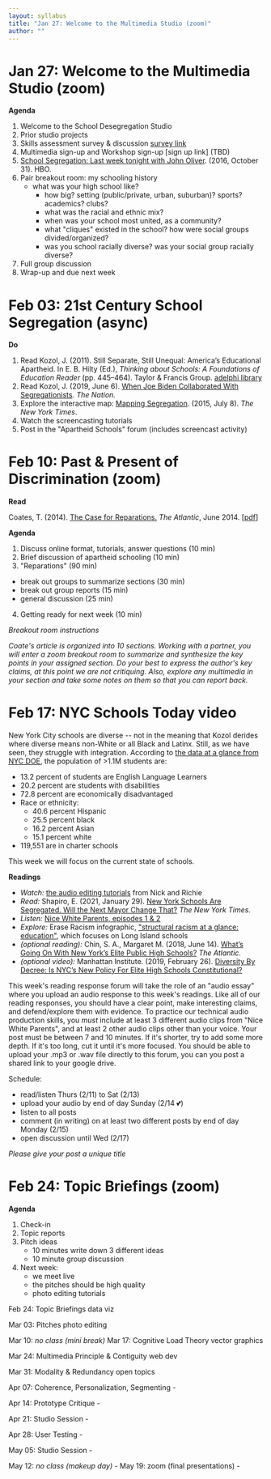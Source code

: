 ```yaml
---
layout: syllabus
title: "Jan 27: Welcome to the Multimedia Studio (zoom)"
author: ""
---
```


Jan 27: Welcome to the Multimedia Studio (zoom)
===============================================
**Agenda**

1. Welcome to the School Desegregation Studio
2. Prior studio projects
3. Skills assessment survey & discussion [survey link](https://forms.gle/1wq6qis4Nn2ca9WH9)
4. Multimedia sign-up and Workshop sign-up [sign up link] (TBD)
5. [School Segregation: Last week tonight with John Oliver](https://www.youtube.com/watch?embed=no&v=o8yiYCHMAlM&t=8s). (2016, October 31). HBO.
6. Pair breakout room: my schooling history
   - what was your high school like?
     - how big? setting (public/private, urban, suburban)? sports? academics? clubs?
     - what was the racial and ethnic mix?
     - when was your school most united, as a community?
     - what "cliques" existed in the school? how were social groups divided/organized?
     - was you school racially diverse? was your social group racially diverse?
7. Full group discussion
8. Wrap-up and due next week

Feb 03: 21st Century School Segregation (async)
===============================================
**Do**

1. Read Kozol, J. (2011). Still Separate, Still Unequal: America’s Educational Apartheid.
   In E. B. Hilty (Ed.), _Thinking about Schools: A Foundations of Education Reader_
   (pp. 445–464). Taylor & Francis Group. [adelphi library](http://ebookcentral.proquest.com/lib/adelphi/detail.action?docID=709005)
2. Read Kozol, J. (2019, June 6). [When Joe Biden Collaborated With Segregationists](https://www.thenation.com/article/archive/joe-biden-education-busing-opposition/). _The Nation._
3. Explore the interactive map: [Mapping Segregation](https://www.nytimes.com/interactive/2015/07/08/us/census-race-map.html). (2015, July 8). _The New York Times_.
4. Watch the screencasting tutorials
5. Post in the "Apartheid Schools" forum (includes screencast activity)




Feb 10: Past & Present of Discrimination (zoom)
===============================================
**Read**

Coates, T. (2014). [The Case for Reparations.](https://www.theatlantic.com/magazine/archive/2014/06/the-case-for-reparations/361631/) _The Atlantic_, June 2014.
[[pdf](http://pscourses.ucsd.edu/ps108/6%20Reparations/Coates%202014-%20The%20Case%20for%20Reparations.pdf)]

**Agenda**

1. Discuss online format, tutorials, answer questions (10 min)
2. Brief discussion of apartheid schooling (10 min)
3. "Reparations" (90 min)
  - break out groups to summarize sections (30 min)
  - break out group reports (15 min)
  - general discussion (25 min)
4. Getting ready for next week (10 min)


_Breakout room instructions_

_Coate's article is organized into 10 sections. Working with a partner, you will enter a zoom breakout room to summarize and synthesize the key points in your assigned section. Do your best to express the author's key claims, at this point we are not critiquing. Also, explore any multimedia in your section and take some notes on them so that you can report back._




Feb 17: NYC Schools Today                       video
=======================================================

New York City schools are diverse -- not in the meaning that Kozol derides where diverse means non-White or all Black and Latinx. Still, as we have seen, they struggle with integration. According to [the data at a glance from NYC DOE](https://www.schools.nyc.gov/about-us/reports/doe-data-at-a-glance), the population of >1.1M students are:

- 13.2 percent of students are English Language Learners
- 20.2 percent are students with disabilities
- 72.8 percent are economically disadvantaged
- Race or ethnicity:
  - 40.6 percent Hispanic
  - 25.5 percent black
  - 16.2 percent Asian
  - 15.1 percent white
- 119,551 are in charter schools

This week we will focus on the current state of schools.

**Readings**

- _Watch:_ [the audio editing tutorials](https://moodle.adelphi.edu/mod/forum/discuss.php?d=697502) from Nick and Richie
- _Read:_ Shapiro, E. (2021, January 29). [New York Schools Are Segregated. Will the Next Mayor Change That?](https://www.nytimes.com/2021/01/29/nyregion/nyc-mayoral-race-school-segregation.html) _The New York Times._
- _Listen:_ [Nice White Parents, episodes 1 & 2](https://www.nytimes.com/2020/07/30/podcasts/nice-white-parents-serial.html)
- _Explore:_  Erase Racism infographic, ["structural racism at a glance: education"](http://www.eraseracismny.org/resource-center/teaching-tools), which focuses on Long Island schools
- _(optional reading):_ Chin, S. A., Margaret M. (2018, June 14). [What’s Going On With New York’s Elite Public High Schools?](https://www.theatlantic.com/education/archive/2018/06/new-york-high-schools-stuyvesant-brooklyn-bronx/562772/) _The Atlantic._
- _(optional video):_ Manhattan Institute. (2019, February 26). [Diversity By Decree: Is NYC’s New Policy For Elite High Schools Constitutional?](https://www.youtube.com/watch?embed=no&v=mj4-7A2eDIE&feature=youtu.be)


This week's reading response forum will take the role of an "audio essay" where you upload an audio response to this week's readings. Like all of our reading responses, you should have a clear point, make interesting claims, and defend/explore them with evidence. To practice our technical audio production skills, you _must_ include at least 3 different audio clips from "Nice White Parents", and at least 2 other audio clips other than your voice. Your post must be between 7 and 10 minutes. If it's shorter, try to add some more depth. If it's too long, cut it until it's more focused. You should be able to upload your .mp3 or .wav file directly to this forum, you can you post a shared link to your google drive.

Schedule:

- read/listen Thurs (2/11) to Sat (2/13)
- upload your audio by end of day Sunday (2/14 💕)
- listen to all posts
- comment (in writing) on at least two different posts by end of day Monday (2/15)
- open discussion until Wed (2/17)

_Please give your post a unique title_


Feb 24: Topic Briefings (zoom)
==============================
**Agenda**

1. Check-in
2. Topic reports
3. Pitch ideas
   - 10 minutes write down 3 different ideas
   - 10 minute group discussion
4. Next week:
   - we meet live
   - the pitches should be high quality
   - photo editing tutorials


Feb 24: Topic Briefings                         data viz

Mar 03: Pitches                                 photo editing

Mar 10: _no class (mini break)_
Mar 17: Cognitive Load Theory                   vector graphics

Mar 24: Multimedia Principle & Contiguity       web dev

Mar 31: Modality & Redundancy                   open topics

Apr 07: Coherence, Personalization, Segmenting  -

Apr 14: Prototype Critique                      -

Apr 21: Studio Session                          -

Apr 28: User Testing                            -

May 05: Studio Session                          -

May 12: _no class (makeup day)_                 -
May 19: zoom (final presentations)              -
